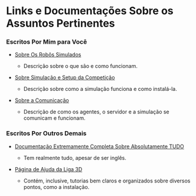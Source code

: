 # Links e Documentações Sobre os Assuntos Pertinentes

### Escritos Por Mim para Você 

* [Sobre Os Robôs Simulados](Sobre_Robos.md)
  * Descrição sobre o que são e como funcionam.

* [Sobre Simulação e Setup da Competição](Sobre_Setup.md)
  * Descrição sobre como a simulação funciona e como instalá-la.

* [Sobre a Comunicação](Sobre_Comunicacao.md)
  * Descrição de como os agentes, o servidor e a simulação se comunicam e funcionam.

### Escritos Por Outros Demais

* [Documentação Extremamente Completa Sobre Absolutamente TUDO](https://courses.ms.wits.ac.za/~branden/RoboCup/index.html)
  * Tem realmente tudo, apesar de ser inglês.

* [Página de Ajuda da Liga 3D](https://ssim.robocup.org/3d-simulation/3d-tools/)
  * Contém, inclusive, tutorias bem claros e organizados sobre diversos pontos, como a instalação.